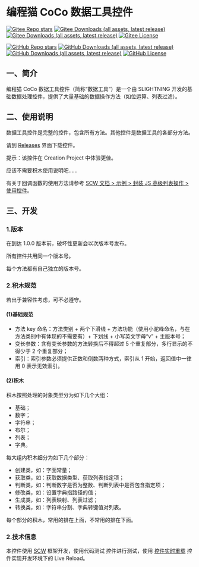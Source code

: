 # 编程猫 CoCo 数据工具控件

[![Gitee Repo stars](https://gitee.com/SLIGHTNING/coco-data-utils-widget/badge/star.svg)](https://gitee.com/slightning/coco-data-utils-widget) [![Gitee Downloads (all assets, latest release)](https://img.shields.io/github/downloads/S-LIGHTNING/coco-data-utils-widget/latest/total)](https://gitee.com/slightning/coco-data-utils-widget/releases/latest) [![Gitee Downloads (all assets, latest release)](https://img.shields.io/github/downloads-pre/S-LIGHTNING/coco-data-utils-widget/latest/total)](https://gitee.com/slightning/coco-data-utils-widget/releases) [![Gitee License](https://img.shields.io/github/license/S-LIGHTNING/coco-data-utils-widget)](https://gitee.com/slightning/coco-data-utils-widget/blob/main/LICENSE)

[![GitHub Repo stars](https://img.shields.io/github/stars/S-LIGHTNING/coco-data-utils-widget
)](https://github.com/S-LIGHTNING/coco-data-utils-widget) [![GitHub Downloads (all assets, latest release)](https://img.shields.io/github/downloads/S-LIGHTNING/coco-data-utils-widget/latest/total)](https://github.com/S-LIGHTNING/coco-data-utils-widget/releases/latest) [![GitHub Downloads (all assets, latest release)](https://img.shields.io/github/downloads-pre/S-LIGHTNING/coco-data-utils-widget/latest/total)](https://github.com/S-LIGHTNING/coco-data-utils-widget/releases) [![GitHub License](https://img.shields.io/github/license/S-LIGHTNING/coco-data-utils-widget)](https://github.com/S-LIGHTNING/coco-data-utils-widget/blob/main/LICENSE)

## 一、简介

编程猫 CoCo 数据工具控件（简称“数据工具”）是一个由 SLIGHTNING 开发的基础数据处理控件，提供了大量基础的数据操作方法（如位运算、列表过滤）。

## 二、使用说明

数据工具控件是完整的控件，包含所有方法。其他控件是数据工具的各部分方法。

请到 [Releases](https://gitee.com/slightning/coco-data-utils-widget/releases/latest) 界面下载控件。

提示：该控件在 Creation Project 中体验更佳。

应该不需要积木使用说明吧……

有关于回调函数的使用方法请参考 [SCW 文档 > 示例 > 封装 JS 高级列表操作 > 使用控件](https://s-lightning.github.io/slightning-coco-widget/docs/example/advanced-list-operations#%E4%BD%BF%E7%94%A8%E6%8E%A7%E4%BB%B6)。

## 三、开发

### 1.版本

在到达 1.0.0 版本前，破坏性更新会以次版本号发布。

所有控件共用同一个版本号。

每个方法都有自己独立的版本号。

### 2.积木规范

若出于兼容性考虑，可不必遵守。

#### (1)基础规范

- 方法 key 命名：方法类别 + 两个下滑线 + 方法功能（使用小驼峰命名，与在方法类别中有体现的不需要有）+ 下划线 + 小写英文字母“v” + 主版本号；
- 变长参数：含有变长参数的方法转换后不得超过 5 个重复部分，多行显示的不得少于 2 个重复部分；
- 索引：索引参数必须提供正数和倒数两种方式，索引从 1 开始，返回值中一律用 0 表示无效索引。

#### (2)积木

积木按照处理的对象类型分为如下几个大组：

- 基础；
- 数字；
- 字符串；
- 布尔；
- 列表；
- 字典。

每大组内积木细分为如下几个部分：

- 创建类，如：字面常量；
- 获取类，如：获取数据类型、获取列表指定项；
- 判断类，如：判断数字是否为整数、判断列表中是否包含指定项；
- 修改类，如：设置字典指路径的值；
- 生成类，如：列表映射、列表过滤；
- 转换类，如：字符串分割、字典转键值对列表。

每个部分的积木，常用的排在上面，不常用的排在下面。

### 2.技术信息

本控件使用 [SCW](https://s-lightning.github.io/slightning-coco-widget/) 框架开发，使用代码测试 控件进行测试，使用 [控件实时重载](https://s-lightning.github.io/slightning-coco-widget/docs/tutorial/guides/packaging-optimization#%E9%85%8D%E7%BD%AE%E6%8E%A7%E4%BB%B6%E5%AE%9E%E6%97%B6%E9%87%8D%E8%BD%BD) 控件实现开发环境下的 Live Reload。

